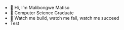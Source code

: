 - 👋 Hi, I’m Malibongwe Matiso
- 🌱 Computer Science Graduate
- 💞️ Watch me build, watch me fail, watch me succeed
- Test

<!---
Mali202/Mali202 is a ✨ special ✨ repository because its `README.md` (this file) appears on your GitHub profile.
You can click the Preview link to take a look at your changes.
--->
